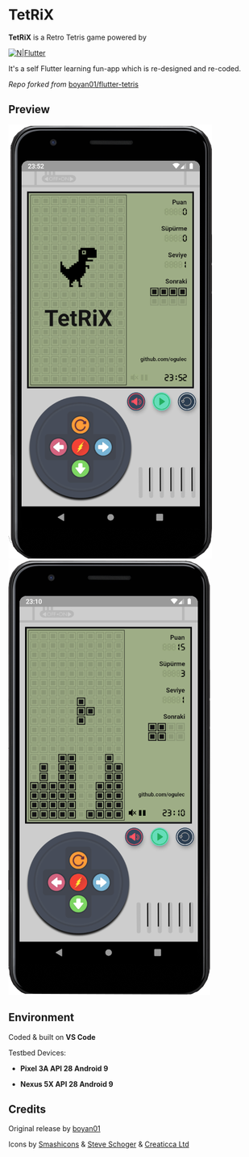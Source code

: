 # TetRiX

**TetRiX** is a Retro Tetris game powered by 

[![N|Flutter](https://raw.githubusercontent.com/flutter/website/master/src/_assets/image/flutter-lockup.png)](https://flutter.dev/)

It's a self Flutter learning fun-app which is re-designed and re-coded.

*Repo forked from* [boyan01/flutter-tetris](https://github.com/boyan01/flutter-tetris)



## **Preview**

![preview](./preview/screen1.png)![preview](./preview/screen2.png)



## **Environment**

Coded & built on **VS Code**

Testbed Devices:

* **Pixel 3A API 28 Android 9**

* **Nexus 5X API 28 Android 9**



## **Credits**

Original release by [boyan01](https://github.com/boyan01)

Icons by [Smashicons](https://www.iconfinder.com/olivetty) & [Steve Schoger](https://www.iconfinder.com/iconsets/circle-icons-1) & [Creaticca Ltd](https://www.iconfinder.com/bendavis)

